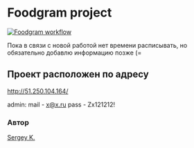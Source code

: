# Foodgram project

[![Foodgram workflow](https://github.com/Skrapivn/foodgram-project-react/actions/workflows/foodgram_workflow.yml/badge.svg?event=push)](https://github.com/Skrapivn/foodgram-project-react/actions/workflows/foodgram_workflow.yml)

Пока в связи с новой работой нет времени расписывать, но обязательно добавлю информацию позже (=

## Проект расположен по адресу

<http://51.250.104.164/>

admin:
mail - x@x.ru
pass - Zx121212!

### Автор

[Sergey K.](https://github.com/skrapivn/)
